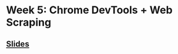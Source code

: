 # Week 5: Chrome DevTools + Web Scraping
## [Slides](https://docs.google.com/presentation/d/1o8GIxTPVuZ3lROJ0wMtSjCtFNz4JSoCRo9g58tCYESI/edit?usp=sharing)

